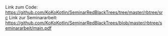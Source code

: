 

Link zum Code: https://github.com/KoKoKotlin/SeminarRedBlackTrees/tree/master/rbtree/src
Link zur Seminararbeit: https://github.com/KoKoKotlin/SeminarRedBlackTrees/blob/master/rbtree/seminararbeit/main.pdf